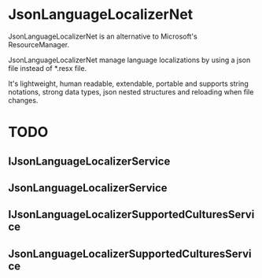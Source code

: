 # JsonLanguageLocalizerNet

JsonLanguageLocalizerNet is an alternative to Microsoft's ResourceManager. 

JsonLanguageLocalizerNet manage language localizations by using a json file instead of *.resx file. 

It's lightweight, human readable, extendable, portable and supports string notations, strong data types, json nested structures and reloading when file changes.

# TODO

## IJsonLanguageLocalizerService

## JsonLanguageLocalizerService

## IJsonLanguageLocalizerSupportedCulturesService

## JsonLanguageLocalizerSupportedCulturesService

